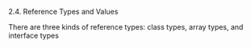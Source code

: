 2.4. Reference Types and Values

There are three kinds of reference types: class types, array types, and interface types



